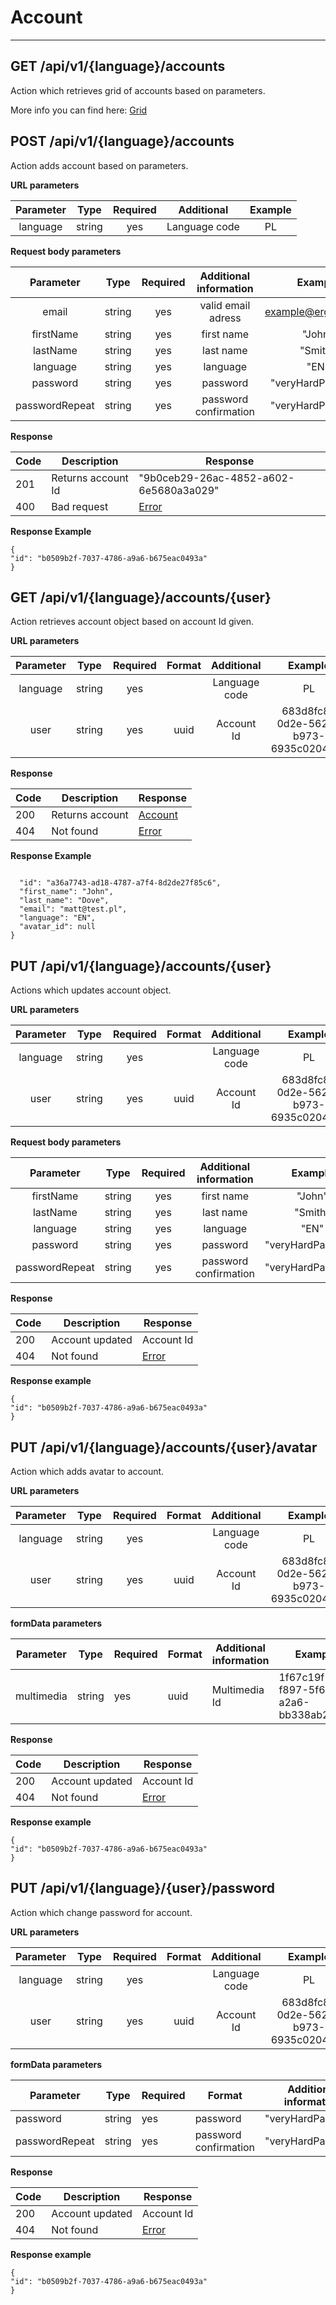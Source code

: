 # Account

----


## GET /api/v1/{language}/accounts

Action which retrieves grid of accounts based on parameters.




More info you can find here: [Grid](backend/api/objects/grid.md)


## POST /api/v1/{language}/accounts

Action adds account based on parameters.

**URL parameters**

| Parameter |  Type  | Required |   Additional  | Example |
|:---------:|:------:|:--------:|:-------------:|:-------:|
|  language | string |    yes   | Language code |    PL   |


**Request body parameters**

|   Parameter  |    Type        | Required |    Additional information   |                          Example                         |
|:------------:|:--------------:|:--------:|:---------------------------:|:--------------------------------------------------------:|
|     email      |    string      |    yes   |       valid email adress |                         example@ergonode.pl                          |
| firstName   |    string      |    yes   |          first name         |  "John"                    |
| lastName  |    string       |    yes    |          last name  |      "Smith" |
| language  |    string       |    yes    |          language  |      "EN" |
| password  |    string       |    yes    |          password  |      "veryHardPass123" |
| passwordRepeat |    string  |    yes    |          password confirmation  |      "veryHardPass123" |


**Response**

| Code | Description       | Response                                    |
|------|-------------------|---------------------------------------------|
| 201  | Returns account Id| "9b0ceb29-26ac-4852-a602-6e5680a3a029"      |
| 400  | Bad request         | [Error](backend/api/objects/error.md)        |


**Response Example**

```
{
"id": "b0509b2f-7037-4786-a9a6-b675eac0493a"
}
```

## GET /api/v1/{language}/accounts/{user}

Action retrieves account object based on account Id given. 

**URL parameters**

| Parameter |  Type  | Required | Format |   Additional  | Example |
|:---------:|:------:|:--------:|:------:|:-------------:|:-------:|
|  language | string |    yes   |        | Language code |    PL   |
|  user | string |    yes   | uuid   | Account Id  | 683d8fc8-0d2e-5626-b973-6935c02044eb|


**Response**

| Code | Description       | Response                                    |
|------|-------------------|---------------------------------------------|
| 200  | Returns account   | [Account](backend/api/objects/account.md)|
| 404  | Not found         | [Error](backend/api/objects/error.md)        |


**Response Example**

```

  "id": "a36a7743-ad18-4787-a7f4-8d2de27f85c6",
  "first_name": "John",
  "last_name": "Dove",
  "email": "matt@test.pl",
  "language": "EN",
  "avatar_id": null
}
```

## PUT /api/v1/{language}/accounts/{user}

Actions which updates account object.

**URL parameters**

| Parameter |  Type  | Required | Format |   Additional  | Example |
|:---------:|:------:|:--------:|:------:|:-------------:|:-------:|
|  language | string |    yes   |        | Language code |    PL   |
|  user | string |    yes   | uuid   | Account Id  | 683d8fc8-0d2e-5626-b973-6935c02044eb|



**Request body parameters**

|   Parameter  |    Type        | Required |    Additional information   |                          Example                         |
|:------------:|:--------------:|:--------:|:---------------------------:|:--------------------------------------------------------:|
| firstName   |    string      |    yes   |          first name         |  "John"                    |
| lastName  |    string       |    yes    |          last name  |      "Smith" |
| language  |    string       |    yes    |          language  |      "EN" |
| password  |    string       |    yes    |          password  |      "veryHardPass123" |
| passwordRepeat |    string  |    yes    |          password confirmation  |      "veryHardPass123" |


**Response**

| Code | Description       | Response                                    |
|------|-------------------|---------------------------------------------|
| 200  | Account updated   | Account Id                 |
| 404  | Not found         | [Error](backend/api/objects/error.md)        |


**Response example**

```
{
"id": "b0509b2f-7037-4786-a9a6-b675eac0493a"
}
```


 ## PUT /api/v1/{language}/accounts/{user}/avatar

Action which adds avatar to account.

**URL parameters**

| Parameter |  Type  | Required | Format |   Additional  | Example |
|:---------:|:------:|:--------:|:------:|:-------------:|:-------:|
|  language | string |    yes   |        | Language code |    PL   |
|  user | string |    yes   | uuid   | Account Id  | 683d8fc8-0d2e-5626-b973-6935c02044eb|


**formData parameters**

| Parameter | Type   | Required |Format| Additional information | Example |
|-----------|--------|----------|------|------------------------|---------|
| multimedia| string | yes      |uuid  | Multimedia Id            | 1f67c19f-f897-5f66-a2a6-bb338ab2dad5|


**Response**

| Code | Description       | Response                                    |
|------|-------------------|---------------------------------------------|
| 200  | Account updated   | Account Id                 |
| 404  | Not found         | [Error](backend/api/objects/error.md)        |


**Response example**

```
{
"id": "b0509b2f-7037-4786-a9a6-b675eac0493a"
}
```

## PUT /api/v1/{language}/{user}/password

Action which change password for account.

**URL parameters**

| Parameter |  Type  | Required | Format |   Additional  | Example |
|:---------:|:------:|:--------:|:------:|:-------------:|:-------:|
|  language | string |    yes   |        | Language code |    PL   |
|  user | string |    yes   | uuid   | Account Id  | 683d8fc8-0d2e-5626-b973-6935c02044eb|


**formData parameters**

| Parameter | Type   | Required |Format| Additional information | Example |
|-----------|--------|----------|------|------------------------|---------|
| password  |    string       |    yes    |          password  |      "veryHardPass123" |
| passwordRepeat |    string  |    yes    |          password confirmation  |      "veryHardPass123" |


**Response**

| Code | Description       | Response                                    |
|------|-------------------|---------------------------------------------|
| 200  | Account updated   | Account Id                 |
| 404  | Not found         | [Error](backend/api/objects/error.md)        |


**Response example**

```
{
"id": "b0509b2f-7037-4786-a9a6-b675eac0493a"
}
```

